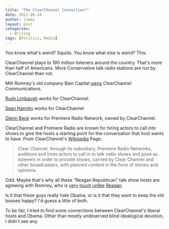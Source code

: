 ```yaml
---
title: "The ClearChannel Connection?"
date: 2012-06-24
author: jimmy
layout: post
categories:
  - Writing
tags: [Politics, Media]
---
```



You know what's weird? Squids. You know what else is weird? This: 

ClearChannel plays to 190 million listeners around the country. That's more than half of Americans. More Conservative talk radio stations are run by ClearChannel than not. 

Mitt Romney's old company Bain Capital [owns][2] ClearChannel Communications. 

[Rush Limbaugh][3] works for ClearChannel. 

[Sean Hannity][4] works for ClearChannel 

[Glenn Beck][5] works for Premiere Radio Network, owned by ClearChannel. 

ClearChannel and Premiere Radio are known for hiring actors to call into shows to give the hosts a starting point for the conversation that host wants to have. From ClearChannel's [Wikipedia][6] Page: 

> Clear Channel, through its subsidiary, Premiere Radio Networks, auditions and hires actors to call in to talk radio shows and pose as listeners in order to provide shows, carried by Clear Channel and other broadcasters, with planned content in the form of stories and opinions. 

Odd. Maybe that's why all these "Reagan Republican" talk show hosts are agreeing with Romney, who is [very][7] [much][8] [unlike][9] [Reagan][10]. 

Is it that these guys really hate Obama, or is it that they want to keep the old bosses happy? I'd guess a little of both. 

To be fair, I tried to find some connections between ClearChannel's liberal hosts and Obama. Other than mostly undeserved blind idealogical devotion, I didn't see any. 

   [2]: http://en.wikipedia.org/wiki/Bain_Capital
   [3]: http://articles.latimes.com/2012/mar/05/nation/la-na-nn-rush-limbaugh-20120305
   [4]: http://www.clearchannel.com/MediaAndEntertainment/PressRelease.aspx?PressReleaseID=1768
   [5]: http://premiereradio.com/news/view/1251.html
   [6]: http://en.wikipedia.org/wiki/Clear_Channel_Communications#Use_of_paid_actors_posing_as_callers
   [7]: http://www.newyorker.com/online/blogs/newsdesk/2012/04/why-romneys-no-reagan.html
   [8]: http://www.politifact.com/truth-o-meter/statements/2012/may/17/mitt-romney/mitt-romney-once-distanced-himself-ronald-reagan-n/
   [9]: http://www.freerepublic.com/focus/f-bloggers/2875476/posts
   [10]: http://prospect.org/article/romney-youre-no-ronald-reagan


